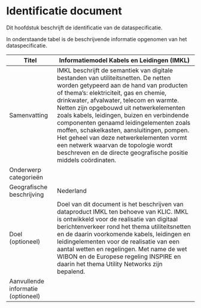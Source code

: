 Identificatie document
======================

Dit hoofdstuk beschrijft de identificatie van de dataspecificatie.

In onderstaande tabel is de beschrijvende informatie opgenomen van het
dataspecificatie.

| Titel                              | Informatiemodel Kabels en Leidingen (IMKL)                                                                                                                                                                                                                                                                                                                                                                                                                                                                                                                  |
|------------------------------------|-------------------------------------------------------------------------------------------------------------------------------------------------------------------------------------------------------------------------------------------------------------------------------------------------------------------------------------------------------------------------------------------------------------------------------------------------------------------------------------------------------------------------------------------------------------|
| Samenvatting                       | IMKL beschrijft de semantiek van digitale bestanden van utiliteitsnetten. De netten worden getypeerd aan de hand van producten of thema’s: elektriciteit, gas en chemie, drinkwater, afvalwater, telecom en warmte. Netten zijn opgebouwd uit netwerkelementen zoals kabels, leidingen, buizen en verbindende componenten genaamd leidingelementen zoals moffen, schakelkasten, aansluitingen, pompen. Het geheel van deze netwerkelementen vormt een netwerk waarvan de topologie wordt beschreven en de directe geografische positie middels coördinaten. |
| Onderwerp categorieën              |                                                                                                                                                                                                                                                                                                                                                                                                                                                                                                                                                             |
| Geografische beschrijving          | Nederland                                                                                                                                                                                                                                                                                                                                                                                                                                                                                                                                                 |
| Doel (optioneel)                   | Doel van dit document is het beschrijven van dataproduct IMKL ten behoeve van KLIC. IMKL is ontwikkeld voor de realisatie van digitaal berichtenverkeer rond het thema utiliteitsnetten en de daarin voorkomende kabels, leidingen en leidingelementen voor de realisatie van een aantal wetten en regelingen. Met name de wet WIBON en de Europese regeling INSPIRE en daarin het thema Utility Networks zijn bepalend.                                                                                                                                    |
| Aanvullende informatie (optioneel) |                                                                                                                                                                                                                                                                                                                                                                                                                                                                                                                                                             |
